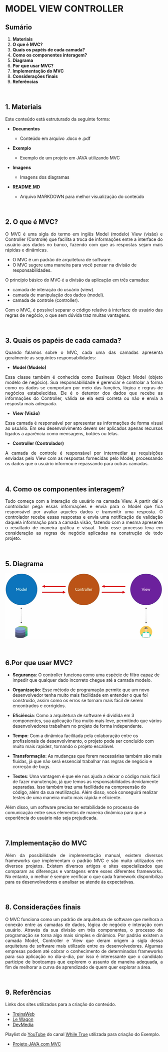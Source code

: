 # MODEL VIEW CONTROLLER

## Sumário
1. **Materiais**
2. **O que é MVC?**
3. **Quais os papéis de cada camada?**
4. **Como os componentes interagem?**
5. **Diagrama**
6. **Por que usar MVC?**
7. **Implementação do MVC**
8. **Considerações finais**
9. **Referências**

<br>

## 1. **Materiais**

Este conteúdo está estruturado da seguinte forma:

- **Documentos**
    - Conteúdo em arquivo .docx e .pdf

- **Exemplo**
    - Exemplo de um projeto em JAVA utilizando MVC

- **Imagens**
    - Imagens dos diagramas
    
- **README.MD**
    - Arquivo MARKDOWN para melhor visualização do conteúdo

<br>

## 2. **O que é MVC?**

<p align="justify">
O MVC é uma sigla do termo em inglês Model (modelo) View (visão) e Controller (Controle) que facilita a troca de informações entre a interface do usuário aos dados no banco, fazendo com que as respostas sejam mais rápidas e dinâmicas.
</p>

- O MVC é um padrão de arquitetura de software.
- O MVC sugere uma maneira para você pensar na divisão de responsabilidades.

O princípio básico do MVC é a divisão da aplicação em três camadas: 

- camada de interação do usuário (view).
- camada de manipulação dos dados (model).
- camada de controle (controller).

<p align="justify">
Com o MVC, é possível separar o código relativo à interface do usuário das regras de negócio, o que sem dúvida traz muitas vantagens.
</p>

<br>

## 3. **Quais os papéis de cada camada?**

<p align="justify">
Quando falamos sobre o MVC, cada uma das camadas apresenta geralmente as seguintes responsabilidades:
</p>

- **Model (Modelo)**

<p align="justify">
Essa classe também é conhecida como Business Object Model (objeto modelo de negócio). Sua responsabilidade é gerenciar e controlar a forma como os dados se comportam por meio das funções, lógica e regras de negócios estabelecidas.
Ele é o detentor dos dados que recebe as informações do Controller, válida se ela está correta ou não e envia a resposta mais adequada.
</p> 

- **View (Visão)**

<p align="justify">
Essa camada é responsável por apresentar as informações de forma visual ao usuário. Em seu desenvolvimento devem ser aplicados apenas recursos ligados a aparência como mensagens, botões ou telas.
</p> 

- **Controller (Controlador)**

<p align="justify">
A camada de controle é responsável por intermediar as requisições enviadas pelo View com as respostas fornecidas pelo Model, processando os dados que o usuário informou e repassando para outras camadas. 
</p>

<br>

## 4. **Como os componentes interagem?**

<p align="justify">
Tudo começa com a interação do usuário na camada View. A partir daí o controlador pega essas informações e envia para o Model que fica responsável por avaliar aqueles dados e transmitir uma resposta. 
O controlador recebe essas respostas e envia uma notificação de validação daquela informação para a camada visão, fazendo com a mesma apresente o resultado de maneira gráfica e visual.
Todo esse processo leva em consideração as regras de negócio aplicadas na construção de todo projeto.
</p>

<br>

## 5. **Diagrama**

<p align="center">

![DIAGRAMA-MVC](https://github.com/GomesAdriano/Engenharia-de-Software/blob/main/Arquitetura%20de%20Software/MVC/Imagens/Diagrama-MVC.png)

<p>

<br>

## 6.**Por que usar MVC?**

<p align="justify">

- **Segurança**: O controller funciona como uma espécie de filtro capaz de impedir que qualquer dado incorreto chegue até a camada modelo.

- **Organização**: Esse método de programação permite que um novo desenvolvedor tenha muito mais facilidade em entender o que foi construído, assim como os erros se tornam mais fácil de serem encontrados e corrigidos.

- **Eficiência**: Como a arquitetura de software é dividida em 3 componentes, sua aplicação fica muito mais leve, permitindo que vários desenvolvedores trabalhem no projeto de forma independente.

- **Tempo**: Com a dinâmica facilitada pela colaboração entre os profissionais de desenvolvimento, o projeto pode ser concluído com muito mais rapidez, tornando o projeto escalável. 

- **Transformação**: As mudanças que forem necessárias também são mais fluidas, já que não será essencial trabalhar nas regras de negócio e correção de bugs.

- **Testes**: Uma vantagem é que ele nos ajuda a deixar o código mais fácil de fazer manutenção, já que temos as responsabilidades devidamente separadas. Isso também traz uma facilidade na compreensão do código, além da sua reutilização. Além disso, você conseguirá realizar testes de uma maneira muito mais rápida e eficiente.

Além disso, um software precisa ter estabilidade no processo de comunicação entre seus elementos de maneira dinâmica para que a experiência do usuário não seja prejudicada. 
</p>

<br>

## 7.**Implementação do MVC**

<p align="justify">
Além da possibilidade de implementação manual, existem diversos frameworks que implementam o padrão MVC e são muito utilizados em diversos projetos. Existem diversos artigos e sites especializados que comparam as diferenças e vantagens entre esses diferentes frameworks. No entanto, o melhor é sempre verificar o que cada framework disponibiliza para os desenvolvedores e analisar se atende às expectativas.
</p>

<br>

## 8. **Considerações finais**

<p align="justify">
O MVC funciona como um padrão de arquitetura de software que melhora a conexão entre as camadas de dados, lógica de negócio e interação com usuário. Através da sua divisão em três componentes, o processo de programação se torna algo mais simples e dinâmico.
Por padrão existem a camada Model, Controller e View que deram origem a sigla dessa arquitetura de software mais utilizado entre os desenvolvedores.  
Algumas empresas podem até cobrar o conhecimento de determinados frameworks para sua aplicação no dia-a-dia, por isso é interessante que o candidato participe de bootcamps que explorem o assunto de maneira adequada, a fim de melhorar a curva de aprendizado de quem quer explorar a área.
</p>

<br>

## 9. **Referências**

Links dos sites utilizados para a criação do conteúdo.

- [TreinaWeb](https://www.treinaweb.com.br/blog/o-que-e-mvc) 
- [Le Wagon](https://www.lewagon.com/pt-BR/blog/o-que-e-padrao-mvc)  
- [DevMedia](https://www.devmedia.com.br/introducao-ao-padrao-mvc/29308)

Playlist do [YouTube](https://www.youtube.com/) do canal [While True](https://www.youtube.com/channel/UCI4mJ2FXeA-RuDbwZA0z_MA) utilizada para criação do Exemplo.
- [Projeto JAVA com MVC](https://www.youtube.com/playlist?list=PLJIP7GdByOyuBKB--fIO2DoQaPVXm9lCw)
